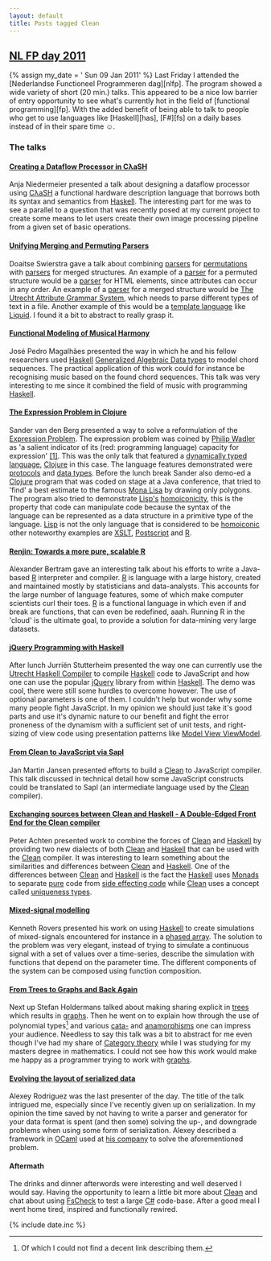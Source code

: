 ```yaml
---
layout: default
title: Posts tagged Clean
---
```

<h2><a href="/Haskell/Clean/Functioneel Programmeren dag/2011/01/09/NLFP-day.html">NL FP day 2011</a></h2>
{% assign my_date = ' Sun 09 Jan 2011' %}
Last Friday I attended the [Nederlandse Functioneel Programmeren dag][nlfp]. 
The program showed a wide variety of short (20 min.) talks. This
appeared to be a nice low barrier of entry opportunity to see what's
currently hot in the field of [functional programming][fp].
With the added benefit of being able to talk to people who get to use
languages like [Haskell][has], [F#][fs] on a daily bases instead of in
their spare time &#9786;.

### The talks

#### [Creating a Dataflow Processor in C&#955;aSH][dfp]

Anja Niedermeier presented a talk about designing a dataflow processor
using [C&#955;aSH][cash] a functional hardware description language that
borrows both its syntax and semantics from [Haskell][has]. The
interesting part for me was to see a parallel to a question that was
recently posed at my current project to create some means to let users
create their own image processing pipeline from a given set of basic
operations.

#### [Unifying Merging and Permuting Parsers][mpp]

Doaitse Swierstra gave a talk about combining [parsers][par] for
[permutations][perm] with [parsers][par] for merged structures. An
example of a [parser][par] for a permuted structure would be a
[parser][par] for HTML elements, since attributes can occur in any
order. An example of a [parser][par] for a merged structure would be
[The Utrecht Attribute Grammar System][uuagc], which needs to parse
different types of text in a file. Another example of this would be a
[template language][templ] like [Liquid][liq]. I found it a bit to
abstract to really grasp it.
 
#### [Functional Modeling of Musical Harmony][mus]

Jos&eacute; Pedro Magalh&atilde;es presented the way in which he and
his fellow researchers used [Haskell][has]
[Generalized Algebraic Data types][gadt] to model chord sequences. The
practical application of this work could for instance be recognising
music based on the found chord sequences. This talk was very
interesting to me since it combined the field of music with
programming [Haskell][has].  

#### [The Expression Problem in Clojure][cexp] 

Sander van den Berg presented a way to solve a reformulation of the
[Expression Problem][exp]. The expression problem was coined by
[Philip Wadler][wad] as 'a salient indicator of its (red: programming
language) capacity for expression' [\[1\]][expr]. This was the only talk
that featured a [dynamically typed language][dyn], [Clojure][cloj] in
this case. The language features demonstrated were [protocols][prot]
and [data types][dat]. Before the lunch break Sander also demo-ed a
[Clojure][cloj] program that was coded on stage at a Java conference,
that tried to 'find' a best estimate to the famous [Mona Lisa][mona]
by drawing only polygons. The program also tried to demonstrate
[Lisp's][lisp] [homoiconicity][hom], this is the property that code
can manipulate code because the syntax of the language can be
represented as a data structure in a primitive type of the language.
[Lisp][lisp] is not the only language that is considered to be
[homoiconic][hom] other noteworthy examples are [XSLT][xslt],
[Postscript][post] and [R][r].

#### [Renjin: Towards a more pure, scalable R][renjin]

Alexander Bertram gave an interesting talk about his efforts to write
a Java-based [R][r] interpreter and compiler. [R][r] is language with
a large history, created and maintained mostly by statisticians and
data-analysts. This accounts for the large number of language
features, some of which make computer scientists curl their toes.
[R][r] is a functional language in which even if and break are
functions, that can even be redefined, aaah. Running R in the 'cloud'
is the ultimate goal, to provide a solution for data-mining very large
datasets.

#### [jQuery Programming with Haskell][jqhas]

After lunch Jurri&euml;n Stutterheim presented the way one can
currently use the [Utrecht Haskell Compiler][uhc] to compile [Haskell][has]
code to JavaScript and how one can use the popular [jQuery][jq]
library from within [Haskell][has]. The demo was cool, there were
still some hurdles to overcome however. The use of optional parameters
is one of them. I couldn't help but wonder why some many people fight
JavaScript. In my opinion we should just take it's good parts and use
it's dynamic nature to our benefit and fight the error proneness of the
dynamism with a sufficient set of unit tests, and right-sizing of
view code using presentation patterns like [Model View ViewModel][mvvm].

#### [From Clean to JavaScript via Sapl][clja]

Jan Martin Jansen presented efforts to build a [Clean][clean] to
JavaScript compiler. This talk discussed in technical detail how some
JavaScript constructs could be translated to Sapl (an intermediate
language used by the [Clean][clean] compiler).

#### [Exchanging sources between Clean and Haskell - A Double-Edged Front End for the Clean compiler][hascl]
     
Peter Achten presented work to combine the forces of [Clean][clean]
and [Haskell][has] by providing two new dialects of both
[Clean][clean] and [Haskell][has] that can be used with the
[Clean][clean] compiler. It was interesting to learn something about
the similarities and differences between [Clean][clean] and
[Haskell][has]. One of the differences between [Clean][clean] and [Haskell][has]
is the fact the [Haskell][has] uses [Monads][mon] to separate
[pure][pure] code from [side effecting code][side] while
[Clean][clean] uses a concept called [uniqueness types][uniq].

#### [Mixed-signal modelling][mixm]

Kenneth Rovers presented his work on using [Haskell][has] to create simulations
of mixed-signals encountered for instance in a
[phased array][paa]. The solution to the problem was very
elegant, instead of trying to simulate a continuous signal with a set
of values over a time-series, describe the simulation with functions
that depend on the parameter time. The different components of the
system can be composed using function composition. 

#### [From Trees to Graphs and Back Again][ftgba]

Next up Stefan Holdermans talked about making sharing explicit in
[trees][tree] which results in [graphs][graph]. Then he went on to
explain how through the use of polynomial types[^1] and various
[cata-][cata] and [anamorphisms][anam] one can impress your audience.
Needless to say this talk was a bit to abstract for me even though
I've had my share of [Category theory][categ] while I was studying for
my masters degree in mathematics. I could not see how this work would
make me happy as a programmer trying to work with [graphs][graph].

[^1]: Of which I could not find a decent link describing them. 

#### [Evolving the layout of serialized data][eser]

Alexey Rodriguez was the last presenter of the day. The title of the
talk intrigued me, especially since I've recently given up on
serialization. In my opinion the time saved by not having to write a
parser and generator for your data format is spent (and then some)
solving the up-, and downgrade problems when using some form of
serialization. Alexey described a framework in [OCaml][ocaml] used at
[his company][vefa] to solve the aforementioned problem.

#### Aftermath

The drinks and dinner afterwords were interesting and well deserved I
would say. Having the opportunity to learn a little bit more about
[Clean][clean] and chat about using [FsCheck][fsc] to test a large
[C#][csharp] code-base. After a good meal I went home tired, inspired
and functionally rewired.

{% include date.inc %}

[csharp]: http://en.wikipedia.org/wiki/C_Sharp_(programming_language) "C#"
[fsc]: http://fscheck.codeplex.com/ "FsCheck"
[ocaml]: http://en.wikipedia.org/wiki/Ocaml "OCaml" 
[vefa]: http://www.vectorfabrics.com/ "VectorFabrics"
[eser]: http://caes.ewi.utwente.nl/External/NLFP/#evolvingthelayoutofserializeddata "Evolving the layout of serialized data"
[anam]: http://en.wikipedia.org/wiki/Anamorphism "Anamorphism"
[categ]: http://en.wikipedia.org/wiki/Category_theory "Category theory"
[cata]: http://en.wikipedia.org/wiki/Catamorphism "Catamorphism"
[graph]: http://en.wikipedia.org/wiki/Graph_(mathematics) "Graph"
[tree]: http://en.wikipedia.org/wiki/Tree_(data_structure) "Tree data structure"
[ftgba]:http://caes.ewi.utwente.nl/External/NLFP/#fromtreestographsandbackagain "From Trees to Graphs and Back Again"
[templ]: http://en.wikipedia.org/wiki/Template_engine_(web) "Template engine"
[liq]: http://www.liquidmarkup.org/ "Liquid"
[uuagc]: http://www.cs.uu.nl/wiki/bin/view/HUT/AttributeGrammarSystem "Utrecht University Attribute Grammar Compiler"
[mpp]: http://caes.ewi.utwente.nl/External/NLFP/#unifyingmergingandpermutingparsers "Unifing Merging and Permutating Parsers"
[par]: http://en.wikipedia.org/wiki/Parser "Parser"
[perm]: http://en.wikipedia.org/wiki/Permutation "Permutation"
[post]: http://en.wikipedia.org/wiki/PostScript_programming_language "PostScript"
[xslt]: http://en.wikipedia.org/wiki/XSLT "XSLT"
[hom]: http://en.wikipedia.org/wiki/Homoiconicity "Homoiconicity"
[mona]: http://en.wikipedia.org/wiki/Mona_Lisa "Mona Lisa"
[lisp]: http://en.wikipedia.org/wiki/Lisp_(programming_language) "Lisp" 
[paa]: http://en.wikipedia.org/wiki/Phased_array "Phased array"
[mixm]: http://caes.ewi.utwente.nl/External/NLFP/#mixedsignalmodelling "Mixed-signal modelling"
[pure]: http://en.wikipedia.org/wiki/Pure_function "Pure function"
[side]: http://en.wikipedia.org/wiki/Side_effect_(computer_science) "Side effects"
[uniq]: http://en.wikipedia.org/wiki/Uniqueness_type "Uniqueness type"
[mon]: http://www.haskell.org/haskellwiki/Monad "Monad"
[hascl]:http://caes.ewi.utwente.nl/External/NLFP/#cleanhaskell "Clean Haskell"
[expr]: http://www.daimi.au.dk/~madst/tool/papers/expression.txt "Expression problem paper"
[clja]: http://caes.ewi.utwente.nl/Exertnal/NLFP/#fromcleantojavascriptviasapl "From Clean to JavaScript via Sapl"
[jqhas]: http://caes.ewi.utwente.nl/External/NLFP/#jqueryprogrammingwithhaskell "jQuery Programming with Haskell"
[clean]: http://wiki.clean.cs.ru.nl/Clean "Clean"
[mvvm]: http://en.wikipedia.org/wiki/MVVM "Model View ViewModel"
[jq]: http://jquery.com/ "jQuery"
[uhc]: http://www.cs.uu.nl/wiki/UHC "Utrecht Haskell Compiler"
[r]: http://www.r-project.org/ "The R Project for Statistical Computing"
[renjin]: http://caes.ewi.utwente.nl/External/NLFP/#renjintowardsamorepurescalabler "Renjin: Towards a more pure, scalable R"
[dat]: http://clojure.org/datatypes "Clojure datatypes"
[prot]: http://clojure.org/Protocols "Clojure protocols"
[wad]: http://homepages.inf.ed.ac.uk/wadler/ "Phillip Wadler"
[cloj]: http://clojure.org/ "Clojure"
[dyn]: http://en.wikipedia.org/wiki/Type_system#Dynamic_typing "Dynamic Typing"
[cexp]: http://caes.ewi.utwente.nl/External/NLFP/#theexpressionprobleminclojure "The Expression Problem in Clojure"
[exp]: http://en.wikipedia.org/wiki/Expression_Problem "Expression Problem"
[nlfp]: http://caes.ewi.utwente.nl/External/NLFP/ "NL-FP Dag 2011"
[fp]: http://en.wikipedia.org/wiki/Functional_programming "Functional Programming"
[has]: http://www.haskell.org/haskellwiki/Haskell "Haskell"
[fs]: http://msdn.microsoft.com/fsharp/ "F#"
[dfp]: http://caes.ewi.utwente.nl/External/NLFP/#creatingadataflowprocessorinclash "Data Flow Processor"
[cash]: http://clash.ewi.utwente.nl/ClaSH/Index.html "C&#955;aSH" 
[mus]: http://caes.ewi.utwente.nl/External/NLFP/#functionalmodelingofmusicalharmony "Functional Modeling of Musical Harmony"
[gadt]: http://www.haskell.org/haskellwiki/GADT "Generalised algebraic datatype"


